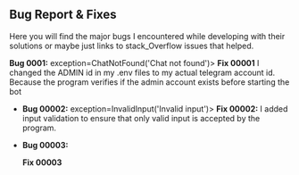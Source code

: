 ## Bug Report & Fixes

Here you will find the major bugs I encountered while developing with their solutions or maybe just links to stack_Overflow issues that helped.

**Bug 0001:**
exception=ChatNotFound('Chat not found')>
**Fix 00001**
I changed the ADMIN id in my .env files to my actual telegram account id. Because the program verifies if the admin account exists before starting the bot

- **Bug 00002:**
  exception=InvalidInput('Invalid input')>
  **Fix 00002:**
  I added input validation to ensure that only valid input is accepted by the program.
- **Bug 00003:**

  **Fix 00003**
